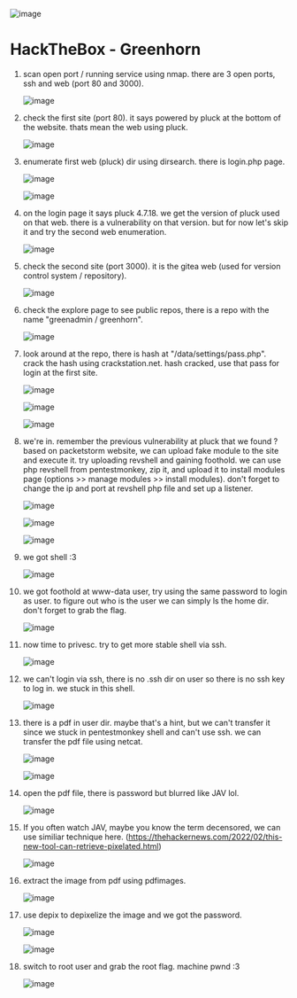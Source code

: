 ![image](https://github.com/user-attachments/assets/47e26060-f0dc-4dec-8334-b50c8f4075ff)

# HackTheBox - Greenhorn

1. scan open port / running service using nmap. there are 3 open ports, ssh and web (port 80 and 3000).

   ![image](https://github.com/user-attachments/assets/1f54d4da-e8c3-44d0-b659-ab23c80d7b4a)


2. check the first site (port 80). it says powered by pluck at the bottom of the website. thats mean the web using pluck.

   ![image](https://github.com/user-attachments/assets/75b7ae72-a0ab-4e02-a756-143ed9b0b708)


3. enumerate first web (pluck) dir using dirsearch. there is login.php page.
   
   ![image](https://github.com/user-attachments/assets/48653684-a296-4a0a-8d09-b547d4bc7b98)
   
   ![image](https://github.com/user-attachments/assets/29611688-ec15-431c-b1d6-55bae2db9c9b)


4. on the login page it says pluck 4.7.18. we get the version of pluck used on that web. there is a vulnerability on that version. but for now let's skip it and try the second web enumeration.

   ![image](https://github.com/user-attachments/assets/b807854e-a56a-4a4a-93b0-b4b368dad98d)

   
5. check the second site (port 3000). it is the gitea web (used for version control system / repository).

   ![image](https://github.com/user-attachments/assets/7f1342c2-80d5-44cf-8a8e-bc6857eb4d56)


6. check the explore page to see public repos, there is a repo with the name "greenadmin / greenhorn".

   ![image](https://github.com/user-attachments/assets/d3660bc5-fc08-465a-b181-7e28ef22a292)


7. look around at the repo, there is hash at "/data/settings/pass.php". crack the hash using crackstation.net. hash cracked, use that pass for login at the first site.

   ![image](https://github.com/user-attachments/assets/b02df3c8-a5fa-4f9b-b093-ba03d447ef1c)

   ![image](https://github.com/user-attachments/assets/8b61de4a-5a22-4a12-a3e6-ba3c109482e1)

   ![image](https://github.com/user-attachments/assets/84a60c4e-05d1-4424-85d7-cc76510a2e1d)
   

9. we're in. remember the previous vulnerability at pluck that we found ? based on packetstorm website, we can upload fake module to the site and execute it. try uploading revshell and gaining foothold. we can use php revshell from pentestmonkey, zip it, and upload it to install modules page (options >> manage modules >> install modules). don't forget to change the ip and port at revshell php file and set up a listener.

   ![image](https://github.com/user-attachments/assets/d759a563-f84a-4468-8275-8f84a7357b28)

   ![image](https://github.com/user-attachments/assets/6a141f74-5851-4acf-bbd3-4b76d302f445)

   ![image](https://github.com/user-attachments/assets/67eac8b6-2330-483b-bb18-bee6fa74b2b3)


10. we got shell :3

    ![image](https://github.com/user-attachments/assets/f60ace1b-4239-47cb-a379-0ebb05b8daa0)


11. we got foothold at www-data user, try using the same password to login as user. to figure out who is the user we can simply ls the home dir. don't forget to grab the flag.
    
    ![image](https://github.com/user-attachments/assets/0ad98ca5-54c2-470a-a781-12ebaa7df161)


12. now time to privesc. try to get more stable shell via ssh.

    ![image](https://github.com/user-attachments/assets/c752c5ac-d2a7-4885-88a1-c6dbbb321408)
    

13. we can't login via ssh, there is no .ssh dir on user so there is no ssh key to log in. we stuck in this shell.

    ![image](https://github.com/user-attachments/assets/c54a578a-8a74-44a4-9fab-46007f17aab0)


14. there is a pdf in user dir. maybe that's a hint, but we can't transfer it since we stuck in pentestmonkey shell and can't use ssh. we can transfer the pdf file using netcat.

    ![image](https://github.com/user-attachments/assets/19771717-c019-47f8-9ec2-176054fdc450)

    ![image](https://github.com/user-attachments/assets/3d0d2660-82e3-47dc-a77c-1c98be0e49c7)


15. open the pdf file, there is password but blurred like JAV lol.

    ![image](https://github.com/user-attachments/assets/b86896ff-501e-47b0-a0f5-6b99efaca65c)


16. If you often watch JAV, maybe you know the term decensored, we can use similiar technique here. (https://thehackernews.com/2022/02/this-new-tool-can-retrieve-pixelated.html)

    ![image](https://github.com/user-attachments/assets/654f980e-bd7f-4e60-aa6c-48058a3032a6)


17. extract the image from pdf using pdfimages.

    ![image](https://github.com/user-attachments/assets/89b25b41-c18d-4507-aeff-fb55089d20d3)


18. use depix to depixelize the image and we got the password.

    ![image](https://github.com/user-attachments/assets/f2617f46-aed3-4ad8-b7b3-3f57426365f6)

    ![image](https://github.com/user-attachments/assets/28337574-aaf6-4698-8e13-161e5f2e59de)


19. switch to root user and grab the root flag. machine pwnd :3

    ![image](https://github.com/user-attachments/assets/668c206c-0065-4178-a95e-bc710294e1e3)








 
